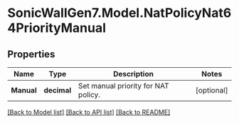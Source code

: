 # SonicWallGen7.Model.NatPolicyNat64PriorityManual

## Properties

Name | Type | Description | Notes
------------ | ------------- | ------------- | -------------
**Manual** | **decimal** | Set manual priority for NAT policy. | [optional] 

[[Back to Model list]](../README.md#documentation-for-models) [[Back to API list]](../README.md#documentation-for-api-endpoints) [[Back to README]](../README.md)

